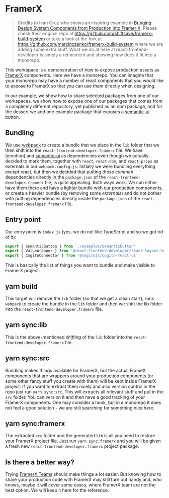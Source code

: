 # FramerX

> Credits to Ivan Cruz who shows an inspiring example in
[Bringing Design System Components from Production into Framer X]. Please
check their original repo at https://github.com/shiftsave/framerx-build-system
or take a look at the fork at  https://github.com/marcinczenko/framerx-build-system
where we are adding some extra stuff. What we do at here at react-frontend-developer is
simply a refinement and showing how does it fit into a monorepo.

This workspace is a demonstration of how to expose production assets as
[FramerX] components. Here we have a monorepo. You can imagine that your monorepo
may have a number of react components that you would like to expose to FramerX
so that you can use them directly when designing.

In our example, we show how to share selected packages from one of our workspaces, we
show how to expose one of our packages that comes from a completely different repository,
yet published as an npm package, and for the dessert we add one example package that 
exposes a [semantic-ui] button.

## Bundling

We use [webpack] to create a bundle that we place in the `lib` folder that we then shift 
into the `react-frontend-developer.framerx` file. We have [emotion] and [semantic-ui] as 
dependencies even though we actually decided to mark them, together with `react`, 
`react-dom`, and `react-props` as externals in our `webpack.config.js`. Initially we were
bundling everything except react, but then we decided that putting those *common*
dependencies directly in the `package.json` of the `react-frontend-developer.framerx` 
file, is quite appealing. Both ways work. We can either have them there and have a 
lighter bundle with our production components, or create a heavier bundle (by removing 
some *externals*) and do not bother with putting dependencies directly inside the 
`package.json` of the `react-frontend-developer.framerx` file.

## Entry point

Our entry point is `index.js` (yes, we do not like TypeScript and so we got rid of it):

```javascript
export { SemanticButton } from './examples/SemanticButton'
export { ValueWrapper } from '@react-frontend-developer/react-layout-helpers'
export { CogitoConnector } from '@cogitojs/cogito-react-ui'
```

This is basically the list of things you want to bundle and make visible to FramerX project.

## yarn build

This target will remove the `lib` folder (so that we get a clean start), runs `webpack`
to create the bundle in the `lib` folder and then we shift the lib folder into
the `react-frontend-developer.framerx` file.

## yarn sync:lib

This is the above-mentioned *shifting* of the `lib` folder into the 
`react-frontend-developer.framerx` file.

## yarn sync:src

Bundling makes things available for FramerX, but the actual FrameX components that are 
wrappers around your production components (or some other fancy stuff you create with 
them) will be kept inside FramerX project. If you want to extract them nicely and also 
version  control in the repo just run `yarn sync:src`. This will extracts all relevant 
stuff and put in the `src` folder. You can version it and then have a good tracking of 
your FramerX components. One may consider a hook, but in a monorepo it does not feel
a good solution - we are still searching for something nice here.

## yarn sync:framerx

The extracted `src` folder and the generated `lib` is all you need to restore your 
FramerX project file. Just run `yarn sync:framerx` and you will be given a fresh new
`react-frontend-developer.framerx` project package.

## Is there a better way?

Trying [FramerX Teams] should make things a lot easier. But knowing how to share
your production code with FramerX may still turn out handy and, who knows, maybe it
will cover some cases, where FramerX team are not the best option.
We will keep it here for the reference.

[Bringing Design System Components from Production into Framer X]: https://blog.prototypr.io/bringing-design-system-components-from-production-into-framer-x-786e89be2250
[semantic-ui]: https://react.semantic-ui.com
[FramerX Teams]: https://framer.com/teams/
[FramerX]: https://framer.com
[webpack]: https://webpack.js.org
